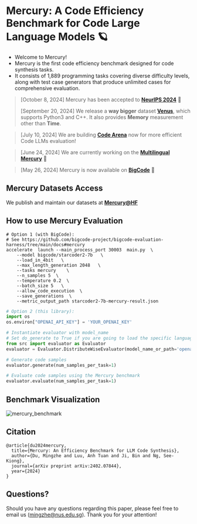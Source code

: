 # Mercury: A Code Efficiency Benchmark for Code Large Language Models 🪐

* Welcome to Mercury!
* Mercury is the first code efficiency benchmark designed for code synthesis tasks.
* It consists of 1,889 programming tasks covering diverse difficulty levels, along with test case generators that produce unlimited cases for comprehensive evaluation.

> [October 8, 2024] Mercury has been accepted to [**NeurIPS 2024**](https://neurips.cc/virtual/2024/poster/97452) 🌟
> 
> [September 20, 2024] We release a **way bigger** dataset [**Venus**](https://github.com/Elfsong/venus), which supports Python3 and C++. It also provides **Memory** measurement other than **Time**.

> [July 10, 2024] We are building [**Code Arena**](https://codearena.online/about/) now for more efficient Code LLMs evaluation!

> [June 24, 2024] We are currently working on the [**Multilingual Mercury**](https://huggingface.co/datasets/Elfsong/Mercury_Multilingual) 🚧

> [May 26, 2024] Mercury is now available on [**BigCode**](https://github.com/bigcode-project/bigcode-evaluation-harness/tree/main/docs#mercury) 🌟

## Mercury Datasets Access
We publish and maintain our datasets at [**Mercury@HF**](https://huggingface.co/datasets/Elfsong/Mercury)

## How to use Mercury Evaluation
```shell
# Option 1 (with BigCode):
# See https://github.com/bigcode-project/bigcode-evaluation-harness/tree/main/docs#mercury
accelerate  launch --main_process_port 30003  main.py  \
    --model bigcode/starcoder2-7b   \
    --load_in_4bit   \
    --max_length_generation 2048   \
    --tasks mercury    \
    --n_samples 5  \
    --temperature 0.2  \
    --batch_size 5   \
    --allow_code_execution  \
    --save_generations  \
    --metric_output_path starcoder2-7b-mercury-result.json
```

```python
# Option 2 (this library):
import os
os.environ["OPENAI_API_KEY"] = 'YOUR_OPENAI_KEY'

# Instantiate evaluator with model_name
# Set do_generate to True if you are going to load the specific language model during evaluator initialization.
from src import evaluator as Evaluator
evaluator = Evaluator.DistributeWiseEvaluator(model_name_or_path='openai/gpt-3.5-turbo-1106', do_generate=True)

# Generate code samples
evaluator.generate(num_samples_per_task=1)

# Evaluate code samples using the Mercury benchmark
evaluator.evaluate(num_samples_per_task=1)
```

## Benchmark Visualization
![mercury_benchmark](https://github.com/Elfsong/Mercury/assets/12135272/4b4b2126-a06c-43dc-ae16-2848d9f77a69)

## Citation
```
@article{du2024mercury,
  title={Mercury: An Efficiency Benchmark for LLM Code Synthesis},
  author={Du, Mingzhe and Luu, Anh Tuan and Ji, Bin and Ng, See-Kiong},
  journal={arXiv preprint arXiv:2402.07844},
  year={2024}
}
```

## Questions?
Should you have any questions regarding this paper, please feel free to email us (mingzhe@nus.edu.sg). Thank you for your attention!


